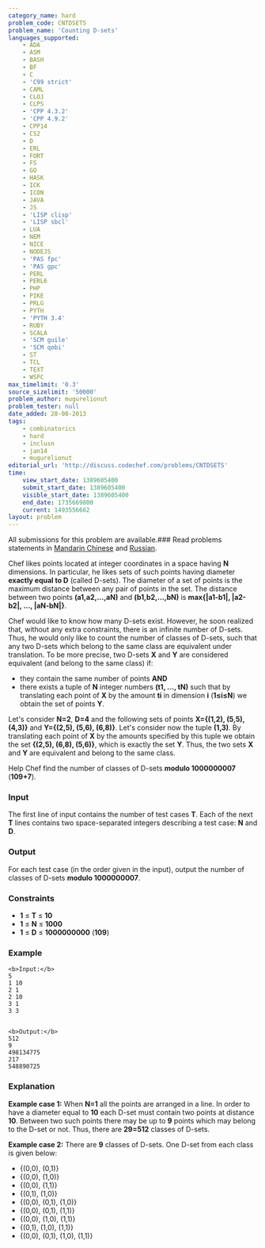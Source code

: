```yaml
---
category_name: hard
problem_code: CNTDSETS
problem_name: 'Counting D-sets'
languages_supported:
    - ADA
    - ASM
    - BASH
    - BF
    - C
    - 'C99 strict'
    - CAML
    - CLOJ
    - CLPS
    - 'CPP 4.3.2'
    - 'CPP 4.9.2'
    - CPP14
    - CS2
    - D
    - ERL
    - FORT
    - FS
    - GO
    - HASK
    - ICK
    - ICON
    - JAVA
    - JS
    - 'LISP clisp'
    - 'LISP sbcl'
    - LUA
    - NEM
    - NICE
    - NODEJS
    - 'PAS fpc'
    - 'PAS gpc'
    - PERL
    - PERL6
    - PHP
    - PIKE
    - PRLG
    - PYTH
    - 'PYTH 3.4'
    - RUBY
    - SCALA
    - 'SCM guile'
    - 'SCM qobi'
    - ST
    - TCL
    - TEXT
    - WSPC
max_timelimit: '0.3'
source_sizelimit: '50000'
problem_author: mugurelionut
problem_tester: null
date_added: 28-08-2013
tags:
    - combinatorics
    - hard
    - inclusn
    - jan14
    - mugurelionut
editorial_url: 'http://discuss.codechef.com/problems/CNTDSETS'
time:
    view_start_date: 1389605400
    submit_start_date: 1389605400
    visible_start_date: 1389605400
    end_date: 1735669800
    current: 1493556662
layout: problem
---
```

All submissions for this problem are available.###  Read problems statements in [Mandarin Chinese](http://www.codechef.com/download/translated/JAN14/mandarin/CNTDSETS.pdf) and [Russian](http://www.codechef.com/download/translated/JAN14/russian/CNTDSETS.pdf).

Chef likes points located at integer coordinates in a space having **N** dimensions. In particular, he likes sets of such points having diameter **exactly equal to D** (called D-sets). The diameter of a set of points is the maximum distance between any pair of points in the set. The distance between two points **(a1,a2,...,aN)** and **(b1,b2,...,bN)** is **max{|a1-b1|, |a2-b2|, ..., |aN-bN|}**.

Chef would like to know how many D-sets exist. However, he soon realized that, without any extra constraints, there is an infinite number of D-sets. Thus, he would only like to count the number of classes of D-sets, such that any two D-sets which belong to the same class are equivalent under translation. To be more precise, two D-sets **X** and **Y** are considered equivalent (and belong to the same class) if:

- they contain the same number of points **AND**
- there exists a tuple of **N** integer numbers **(t1, ..., tN)** such that by translating each point of **X** by the amount **ti** in dimension **i** (**1≤i≤N**) we obtain the set of points **Y**.

Let's consider **N=2**, **D=4** and the following sets of points **X={(1,2), (5,5), (4,3)}** and **Y={(2,5), (5,6), (6,8)}**. Let's consider now the tuple **(1,3)**. By translating each point of **X** by the amounts specified by this tuple we obtain the set **{(2,5), (6,8), (5,6)}**, which is exactly the set **Y**. Thus, the two sets **X** and **Y** are equivalent and belong to the same class.

Help Chef find the number of classes of D-sets **modulo 1000000007** (**109+7**).

### Input

The first line of input contains the number of test cases **T**. Each of the next **T** lines contains two space-separated integers describing a test case: **N** and **D**.

### Output

For each test case (in the order given in the input), output the number of classes of D-sets **modulo 1000000007**.

### Constraints

- **1** ≤ **T** ≤ **10**
- **1** ≤ **N** ≤ **1000**
- **1** ≤ **D** ≤ **1000000000** (**109**)

### Example

```
<b>Input:</b>
5
1 10
2 1
2 10
3 1
3 3

```
```

<b>Output:</b>
512
9
498134775
217
548890725

```
### Explanation

**Example case 1:**
When **N=1** all the points are arranged in a line. In order to have a diameter equal to **10** each D-set must contain two points at distance **10**. Between two such points there may be up to **9** points which may belong to the D-set or not. Thus, there are **29=512** classes of D-sets.

**Example case 2:**
There are **9** classes of D-sets. One D-set from each class is given below:

- {(0,0), (0,1)}
- {(0,0), (1,0)}
- {(0,0), (1,1)}
- {(0,1), (1,0)}
- {(0,0), (0,1), (1,0)}
- {(0,0), (0,1), (1,1)}
- {(0,0), (1,0), (1,1)}
- {(0,1), (1,0), (1,1)}
- {(0,0), (0,1), (1,0), (1,1)}